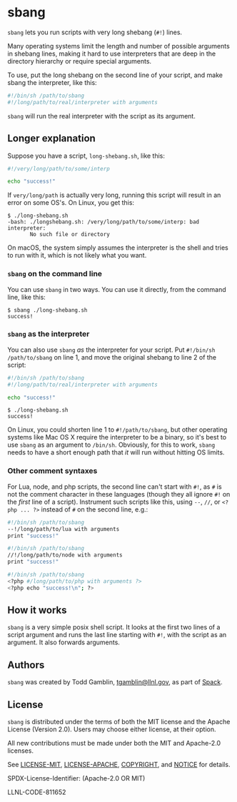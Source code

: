 # sbang

`sbang` lets you run scripts with very long shebang (`#!`) lines.

Many operating systems limit the length and number of possible arguments
in shebang lines, making it hard to use interpreters that are deep in the
directory hierarchy or require special arguments.

To use, put the long shebang on the second line of your script, and
make sbang the interpreter, like this:

```sh
#!/bin/sh /path/to/sbang
#!/long/path/to/real/interpreter with arguments
```

`sbang` will run the real interpreter with the script as its argument.

## Longer explanation

Suppose you have a script, `long-shebang.sh`, like this:

```sh
#!/very/long/path/to/some/interp

echo "success!"
```

If `very/long/path` is actually very long, running this script will
result in an error on some OS's. On Linux, you get this:

```console
$ ./long-shebang.sh
-bash: ./longshebang.sh: /very/long/path/to/some/interp: bad interpreter:
       No such file or directory
```

On macOS, the system simply assumes the interpreter is the shell and
tries to run with it, which is not likely what you want.


### `sbang` on the command line

You can use `sbang` in two ways. You can use it directly, from the
command line, like this:

```console
$ sbang ./long-shebang.sh
success!
```

### `sbang` as the interpreter

You can also use `sbang` *as* the interpreter for your script. Put
`#!/bin/sh /path/to/sbang` on line 1, and move the original shebang to
line 2 of the script:

```sh
#!/bin/sh /path/to/sbang
#!/long/path/to/real/interpreter with arguments

echo "success!"
```

```console
$ ./long-shebang.sh
success!
```

On Linux, you could shorten line 1 to `#!/path/to/sbang`, but other
operating systems like Mac OS X require the interpreter to be a binary,
so it's best to use `sbang` as an argument to `/bin/sh`. Obviously, for
this to work, `sbang` needs to have a short enough path that *it* will
run without hitting OS limits.

### Other comment syntaxes

For Lua, node, and php scripts, the second line can't start with `#!`, as
`#` is not the comment character in these languages (though they all
ignore `#!` on the *first* line of a script). Instrument such scripts
like this, using `--`, `//`, or `<?php ... ?>` instead of `#` on the
second line, e.g.:

```sh
#!/bin/sh /path/to/sbang
--!/long/path/to/lua with arguments
print "success!"
```

```sh
#!/bin/sh /path/to/sbang
//!/long/path/to/node with arguments
print "success!"
```

```sh
#!/bin/sh /path/to/sbang
<?php #/long/path/to/php with arguments ?>
<?php echo "success!\n"; ?>
```

## How it works

`sbang` is a very simple posix shell script. It looks at the first two
lines of a script argument and runs the last line starting with `#!`,
with the script as an argument. It also forwards arguments.


## Authors

`sbang` was created by Todd Gamblin, tgamblin@llnl.gov, as part of
[Spack](https://github.com/spack/spack).

## License

`sbang` is distributed under the terms of both the MIT license and the
Apache License (Version 2.0). Users may choose either license, at their
option.

All new contributions must be made under both the MIT and Apache-2.0
licenses.

See [LICENSE-MIT](https://github.com/spack/sbang/blob/develop/LICENSE-MIT),
[LICENSE-APACHE](https://github.com/spack/sbang/blob/develop/LICENSE-APACHE),
[COPYRIGHT](https://github.com/spack/sbang/blob/develop/COPYRIGHT), and
[NOTICE](https://github.com/spack/sbang/blob/develop/NOTICE) for details.

SPDX-License-Identifier: (Apache-2.0 OR MIT)

LLNL-CODE-811652

